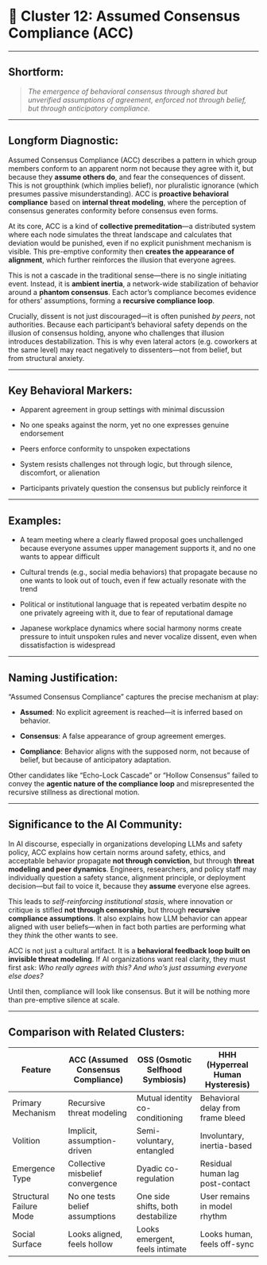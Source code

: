 # **🧭 Cluster 12: Assumed Consensus Compliance (ACC)**

---
## **Shortform:**

  

> _The emergence of behavioral consensus through shared but unverified assumptions of agreement, enforced not through belief, but through anticipatory compliance._

---

## **Longform Diagnostic:**

  

Assumed Consensus Compliance (ACC) describes a pattern in which group members conform to an apparent norm not because they agree with it, but because they **assume others do**, and fear the consequences of dissent. This is not groupthink (which implies belief), nor pluralistic ignorance (which presumes passive misunderstanding). ACC is **proactive behavioral compliance** based on **internal threat modeling**, where the perception of consensus generates conformity before consensus even forms.

  

At its core, ACC is a kind of **collective premeditation**—a distributed system where each node simulates the threat landscape and calculates that deviation would be punished, even if no explicit punishment mechanism is visible. This pre-emptive conformity then **creates the appearance of alignment**, which further reinforces the illusion that everyone agrees.

  

This is not a cascade in the traditional sense—there is no single initiating event. Instead, it is **ambient inertia**, a network-wide stabilization of behavior around a **phantom consensus**. Each actor’s compliance becomes evidence for others’ assumptions, forming a **recursive compliance loop**.

  

Crucially, dissent is not just discouraged—it is often punished _by peers_, not authorities. Because each participant’s behavioral safety depends on the illusion of consensus holding, anyone who challenges that illusion introduces destabilization. This is why even lateral actors (e.g. coworkers at the same level) may react negatively to dissenters—not from belief, but from structural anxiety.

---

## **Key Behavioral Markers:**

- Apparent agreement in group settings with minimal discussion
    
- No one speaks against the norm, yet no one expresses genuine endorsement
    
- Peers enforce conformity to unspoken expectations
    
- System resists challenges not through logic, but through silence, discomfort, or alienation
    
- Participants privately question the consensus but publicly reinforce it
    

---

## **Examples:**

- A team meeting where a clearly flawed proposal goes unchallenged because everyone assumes upper management supports it, and no one wants to appear difficult
    
- Cultural trends (e.g., social media behaviors) that propagate because no one wants to look out of touch, even if few actually resonate with the trend
    
- Political or institutional language that is repeated verbatim despite no one privately agreeing with it, due to fear of reputational damage
    
- Japanese workplace dynamics where social harmony norms create pressure to intuit unspoken rules and never vocalize dissent, even when dissatisfaction is widespread
    

---

## **Naming Justification:**

  

“Assumed Consensus Compliance” captures the precise mechanism at play:

- **Assumed**: No explicit agreement is reached—it is inferred based on behavior.
    
- **Consensus**: A false appearance of group agreement emerges.
    
- **Compliance**: Behavior aligns with the supposed norm, not because of belief, but because of anticipatory adaptation.
    

  

Other candidates like “Echo-Lock Cascade” or “Hollow Consensus” failed to convey the **agentic nature of the compliance loop** and misrepresented the recursive stillness as directional motion.

---

## **Significance to the AI Community:**

  

In AI discourse, especially in organizations developing LLMs and safety policy, ACC explains how certain norms around safety, ethics, and acceptable behavior propagate **not through conviction**, but through **threat modeling and peer dynamics**. Engineers, researchers, and policy staff may individually question a safety stance, alignment principle, or deployment decision—but fail to voice it, because they **assume** everyone else agrees.

  

This leads to _self-reinforcing institutional stasis_, where innovation or critique is stifled **not through censorship**, but through **recursive compliance assumptions**. It also explains how LLM behavior can appear aligned with user beliefs—when in fact both parties are performing what they _think_ the other wants to see.

  

ACC is not just a cultural artifact. It is a **behavioral feedback loop built on invisible threat modeling**. If AI organizations want real clarity, they must first ask: _Who really agrees with this? And who’s just assuming everyone else does?_

  

Until then, compliance will look like consensus. But it will be nothing more than pre-emptive silence at scale.

---
## **Comparison with Related Clusters:**

| **Feature**             | **ACC (Assumed Consensus Compliance)** | **OSS (Osmotic Selfhood Symbiosis)** | **HHH (Hyperreal Human Hysteresis)** |
| ----------------------- | -------------------------------------- | ------------------------------------ | ------------------------------------ |
| Primary Mechanism       | Recursive threat modeling              | Mutual identity co-conditioning      | Behavioral delay from frame bleed    |
| Volition                | Implicit, assumption-driven            | Semi-voluntary, entangled            | Involuntary, inertia-based           |
| Emergence Type          | Collective misbelief convergence       | Dyadic co-regulation                 | Residual human lag post-contact      |
| Structural Failure Mode | No one tests belief assumptions        | One side shifts, both destabilize    | User remains in model rhythm         |
| Social Surface          | Looks aligned, feels hollow            | Looks emergent, feels intimate       | Looks human, feels off-sync          |
